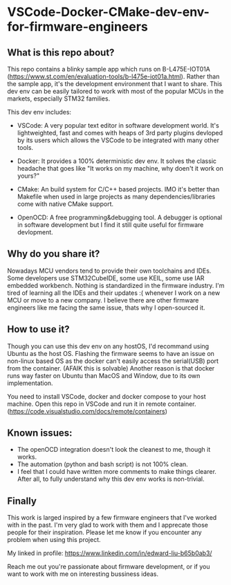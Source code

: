 # VSCode-Docker-CMake-dev-env-for-firmware-engineers

## What is this repo about?

This repo contains a blinky sample app which runs on B-L475E-IOT01A (https://www.st.com/en/evaluation-tools/b-l475e-iot01a.html). Rather than the sample app, it's the development environment that I want to share. This dev env can be easily tailored to work with most of the popular MCUs in the markets, especially STM32 families.

This dev env includes:

- VSCode: A very popular text editor in software development world. It's lightweighted, fast and comes with heaps of 3rd party plugins devloped by its users which allows the VSCode to be integrated with many other tools.

- Docker: It provides a 100% deterministic dev env. It solves the classic headache that goes like "It works on my machine, why doen't it work on yours?"

- CMake: An build system for C/C++ based projects. IMO it's better than Makefile when used in large projects as many dependencies/libraries come with native CMake support.

- OpenOCD: A free programming&debugging tool. A debugger is optional in software development but I find it still quite useful for firmware devlopment.

## Why do you share it?

Nowadays MCU vendors tend to provide their own toolchains and IDEs. Some developers use STM32CubeIDE, some use KEIL, some use IAR embedded workbench. Nothing is standardized in the firmware industry. I'm tired of learning all the IDEs and their updates :( whenever I work on a new MCU or move to a new company. I believe there are other firmware engineers like me facing the same issue, thats why I open-sourced it.

## How to use it?

Though you can use this dev env on any hostOS, I'd recommand using Ubuntu as the host OS. Flashing the firmware seems to have an issue on non-linux based OS as the docker can't easily access the serial(USB) port from the container. (AFAIK this is solvable) Another reason is that docker runs way faster on Ubuntu than MacOS and Window, due to its own implementation.

You need to install VSCode, docker and docker compose to your host machine. Open this repo in VSCode and run it in remote container. (https://code.visualstudio.com/docs/remote/containers)

## Known issues:

- The openOCD integration doesn't look the cleanest to me, though it works.
- The automation (python and bash script) is not 100% clean.
- I feel that I could have written more comments to make things clearer. After all, to fully understand why this dev env works is non-trivial.

## Finally

This work is larged inspired by a few firmware engineers that I've worked with in the past. I'm very glad to work with them and I apprecate those people for their inspiration. Please let me know if you encounter any problem when using this project.

My linked in profile: https://www.linkedin.com/in/edward-liu-b65b0ab3/

Reach me out you're passionate about firmware development, or if you want to work with me on interesting bussiness ideas.